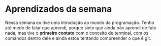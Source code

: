 # Aprendizados da semana
Nessa semana eu tive uma introdução ao mundo da programação. Tenho até medo de falar que aprendi, porque sinto que ainda não aprendi de fato nada, mas tive o **primeiro contato** com o conceito de terminal, com os comandos dentro dele e ainda estou tentando compreender o que é git.